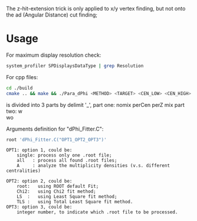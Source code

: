 The z-hit-extension trick is only applied to x/y vertex finding, but not onto the ad (Angular Distance) cut finding;

# Usage
For maximum display resolution check:
```bash
system_profiler SPDisplaysDataType | grep Resolution
```

For cpp files:
```bash
cd ./build
cmake .. && make && ./Para_dPhi <METHOD> <TARGET> <CEN_LOW> <CEN_HIGH> <Z_LOW> <Z_HIGH>
```

<METHOD> is divided into 3 parts by delimit '_', 
part one: 
    nomix
    perCen
    perZ
    mix
part two:
    w   
    wo  

Arguments definition for "dPhi_Fitter.C":
```bash
root 'dPhi_Fitter.C("OPT1_OPT2_OPT3")'
```
    OPT1: option 1, could be:
        single: process only one .root file;
        all   : process all found .root files;
        A     : analyze the multiplicity densities (v.s. different centralities)

    OPT2: option 2, could be:
        root:   using ROOT default Fit;
        Chi2:   using Chi2 fit method;
        LS  :   using Least Square fit method;
        TLS :   using Total Least Square fit method.
    OPT3: option 3, could be:
        integer number, to indicate which .root file to be processed.